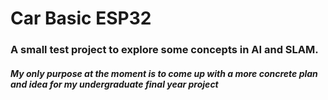 # Car Basic ESP32

### A small test project to explore some concepts in AI and SLAM.

##### My only purpose at the moment is to come up with a more concrete plan and idea for my undergraduate final year project
